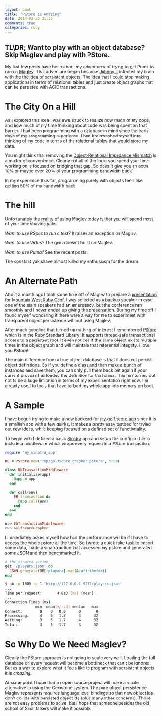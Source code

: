 ```yaml
---
layout: post
title: "PStore is Amazing"
date: 2014-03-25 21:35
comments: true
categories: ruby
---
```


## TL\DR; Want to play with an object database? Skip Maglev and play with PStore.

My last few posts have been about my adventures of trying to get Puma to run on [Maglev](http://maglev.github.io/). That adventure began because [Johnny T](https://twitter.com/Johnny_T) infected my brain with the the idea of persistent objects. The idea that I could stop making applications in terms of relational tables and just create object graphs that can be persisted with ACID transactions.

# The City On a Hill

As I explored this idea I was awe struck to realize how much of my code, and how much of my time thinking about code was being spent on that barrier. I had been programming with a database in mind since the early days of my programming experience. I had brainwashed myself into thinking of my code in terms of the relational tables that would store my data.

You might think that removing the [Object-Relational Impedance Mismatch](http://en.wikipedia.org/wiki/Object-relational_impedance_mismatch) is a matter of convenience. Clearly not all of the logic you spend your time working on is focused on bridging that gap. So does it give you an extra 10% or maybe even 20% of your programming bandwidth back?

In my experience thus far, programming purely with objects feels like getting 50% of my bandwidth back.

# The hill

Unfortunately the reality of using Maglev today is that you will spend most of your time shaving yaks.

_Want to use RSpec to run a test?_ It raises an exception on Maglev.

_Want to use Virtus?_ The gem doesn't build on Maglev.

_Want to use Puma?_ See the recent posts.

The constant yak shave almost killed my enthusiasm for the dream.

# An Alternate Path

About a month ago I took some time off of Maglev to prepare a [presentation](http://hqmq.github.io/presentation-accidental-design/) for [Mountain West Ruby Conf](http://mtnwestrubyconf.org/). I was selected as a backup speaker in case one of the main speakers had an emergency, but the conference ran smoothly and I never ended up giving the presentation.  During my time off I found myself wondering if there were a way for me to experiment with transparent object persistence without using Maglev.

After much googling that turned up nothing of interest I remembered [PStore](http://www.ruby-doc.org/stdlib-2.1.1/libdoc/pstore/rdoc/PStore.html) which is in the Ruby Standard Library!  It supports thread-safe transactional access to a persistent root. It even notices if the same object exists multiple times in the object graph and will maintain that referential integrity. I love you PStore!

The main difference from a true object database is that it does not persist object definitions. So if you define a class and then make a bunch of instances and save them, you can only pull them back out again if your current process has loaded the definition for that class. This has turned out not to be a huge limitation in terms of my experimentation right now. I'm already used to tools that have to load my whole app into memory on boot.

# A Sample

I have begun trying to make a new backend for [my golf score app](http://golf.riesd.com/) since it is a [smallish app](https://github.com/hqmq/golf-score-grapher) with a few quirks. It makes a pretty easy testbed for trying out new ideas, while keeping focused on a defined set of functionality.

To begin with I defined a basic [Sinatra](http://www.sinatrarb.com/) app and setup the config.ru file to include a middleware which wraps every request in a PStore transaction.

```ruby config.ru
require 'my_sinatra_app'

DB = PStore.new("tmp/golfscore_grapher.pstore", true)

class DbTransactionMiddleware
  def initialize(app)
    @app = app
  end

  def call(env)
    DB.transaction do
      @app.call(env)
    end
  end
end

use DbTransactionMiddleware
run GolfscoreGrapher
```

I immediately asked myself how bad the performance will be if I have to access the whole pstore all the time. So I wrote a quick rake task to import some data, made a sinatra action that accessed my pstore and generated some JSON and then benchmarked it.

```ruby
# the sinatra action
get '/players.json' do
  JSON.generate(DB[:players].map(&:attributes))
end
```

```bash
$ ab -n 1000 -c 1 'http://127.0.0.1:9292/players.json'
...
Time per request:       4.813 [ms] (mean)
...
Connection Times (ms)
              min  mean[+/-sd] median   max
Connect:        0    0   0.0      0       0
Processing:     4    5   1.7      4      32
Waiting:        3    5   1.7      4      32
Total:          4    5   1.7      4      32
```

# So Why Do We Need Maglev?

Clearly the PStore approach is not going to scale very well. Loading the full database on every request will become a bottlneck that can't be ignored.  But as a way to explore what it feels like to program with persistent objects it is _amazing_.

At some point I hope that an open source project will make a viable alternative to using the Gemstone system. The pure object persistence Maglev represents requires language level bindings so that new object ids don't collide with persisted object ids (plus many other concerns). Those are not easy problems to solve, but I hope that someone besides the old school of Smalltalkers will make it possible.
